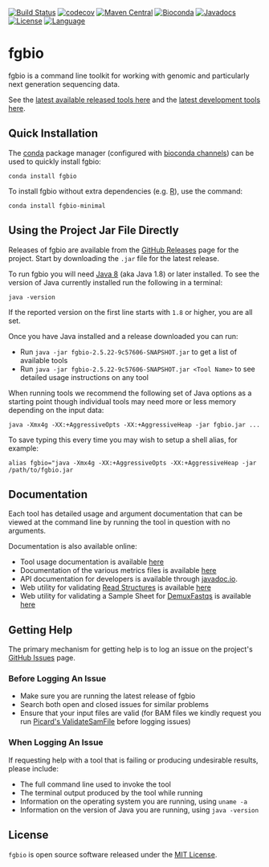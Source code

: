 [![Build Status](https://travis-ci.org/fulcrumgenomics/fgbio.svg?branch=master)](https://travis-ci.org/fulcrumgenomics/fgbio)
[![codecov](https://codecov.io/gh/fulcrumgenomics/fgbio/branch/master/graph/badge.svg)](https://codecov.io/gh/fulcrumgenomics/fgbio)
[![Maven Central](https://maven-badges.herokuapp.com/maven-central/com.fulcrumgenomics/fgbio_2.13/badge.svg)](https://maven-badges.herokuapp.com/maven-central/com.fulcrumgenomics/fgbio_2.13)
[![Bioconda](https://img.shields.io/conda/dn/bioconda/fgbio.svg?label=Bioconda)](http://bioconda.github.io/recipes/fgbio/README.html)
[![Javadocs](http://javadoc.io/badge/com.fulcrumgenomics/fgbio_2.13.svg)](http://javadoc.io/doc/com.fulcrumgenomics/fgbio_2.13)
[![License](http://img.shields.io/badge/license-MIT-blue.svg)](https://github.com/fulcrumgenomics/fgbio/blob/master/LICENSE)
[![Language](http://img.shields.io/badge/language-scala-brightgreen.svg)](http://www.scala-lang.org/)


# fgbio

fgbio is a command line toolkit for working with genomic and particularly next generation sequencing data.

See the [latest available released tools here](tools/latest) and the [latest development tools here](tools/develop).

## Quick Installation

The [conda](https://conda.io/) package manager (configured with [bioconda channels](https://bioconda.github.io/)) can be used to quickly install fgbio:

```
conda install fgbio
```

To install fgbio without extra dependencies (e.g. [R](https://www.r-project.org/)), use the command:

```
conda install fgbio-minimal
```

## Using the Project Jar File Directly

Releases of fgbio are available from the [GitHub Releases](https://github.com/fulcrumgenomics/fgbio/releases) page for the project.  Start by downloading the `.jar` file for the latest release.

To run fgbio you will need [Java 8](https://java.com/en/download/) (aka Java 1.8) or later installed.  To see the version of Java currently installed run the following in a terminal:

```
java -version
```

If the reported version on the first line starts with `1.8` or higher, you are all set.

Once you have Java installed and a release downloaded you can run:

* Run `java -jar fgbio-2.5.22-9c57606-SNAPSHOT.jar` to get a list of available tools
* Run `java -jar fgbio-2.5.22-9c57606-SNAPSHOT.jar <Tool Name>` to see detailed usage instructions on any tool

When running tools we recommend the following set of Java options as a starting point though individual tools may need more or less memory depending on the input data:

```
java -Xmx4g -XX:+AggressiveOpts -XX:+AggressiveHeap -jar fgbio.jar ...
```

To save typing this every time you may wish to setup a shell alias, for example:

```
alias fgbio="java -Xmx4g -XX:+AggressiveOpts -XX:+AggressiveHeap -jar /path/to/fgbio.jar
```

## Documentation

Each tool has detailed usage and argument documentation that can be viewed at the command line by running the tool in question with no arguments.

Documentation is also available online:
* Tool usage documentation is available [here](tools/latest)
* Documentation of the various metrics files is available [here](metrics/latest)
* API documentation for developers is available through [javadoc.io](http://www.javadoc.io/doc/com.fulcrumgenomics/fgbio_2.13).
* Web utility for validating [Read Structures](https://github.com/fulcrumgenomics/fgbio/wiki/Read-Structures) is available [here](validate-read-structure.html)
* Web utility for validating a Sample Sheet for [DemuxFastqs](http://fulcrumgenomics.github.io/fgbio/tools/latest/DemuxFastqs.html) is available [here](validate-sample-sheet.html)

## Getting Help

The primary mechanism for getting help is to log an issue on the project's [GitHub Issues](https://github.com/fulcrumgenomics/fgbio/issues) page.

### Before Logging An Issue

* Make sure you are running the latest release of fgbio
* Search both open and closed issues for similar problems
* Ensure that your input files are valid (for BAM files we kindly request you run [Picard's ValidateSamFile](https://broadinstitute.github.io/picard/command-line-overview.html#ValidateSamFile) before logging issues)

### When Logging An Issue

If requesting help with a tool that is failing or producing undesirable results, please include:

* The full command line used to invoke the tool
* The terminal output produced by the tool while running
* Information on the operating system you are running, using `uname -a`
* Information on the version of Java you are running, using `java -version`

## License

`fgbio` is open source software released under the [MIT License](https://github.com/fulcrumgenomics/fgbio/blob/master/LICENSE).

